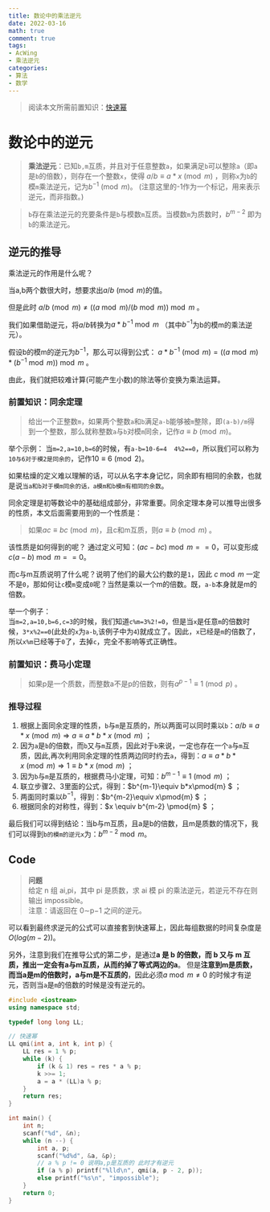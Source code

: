 ```yaml
---
title: 数论中的乘法逆元
date: 2022-03-16
math: true
comment: true
tags:
- AcWing
- 乘法逆元
categories:
- 算法
- 数学
---
```


> 阅读本文所需前置知识：[快速幂](https://mp.weixin.qq.com/s/YPx4OUUS8nW3j6rn43nxYQ)

# 数论中的逆元
> **乘法逆元**：已知`b,m`互质，并且对于任意整数`a`，如果满足`b`可以整除`a`（即`a`是`b`的倍数），则存在一个整数`x`，使得 $a/b \equiv a*x\pmod{m}$ ，则称`x`为`b`的模`m`乘法逆元，记为$b^{-1}\pmod{m}$。 (注意这里的-1作为一个标记，用来表示逆元，而非指数。)

> `b`存在乘法逆元的充要条件是`b`与模数`m`互质。当模数`m`为质数时，$b^{m - 2}$ 即为`b`的乘法逆元。

## 逆元的推导
乘法逆元的作用是什么呢？  

当a,b两个数很大时，想要求出$a/b \pmod m$的值。  

但是此时 $a/b \pmod m \ne ((a \bmod m) / (b \bmod m)) \bmod m$ 。  

我们如果借助逆元，将$a/b$转换为$a*b^{-1} \bmod m$ （其中$b^{-1}$为b的模m的乘法逆元）。  

假设b的模m的逆元为$b^{-1}$，那么可以得到公式：
$a*b^{-1} \pmod m = ((a \bmod m) * (b^{-1} \bmod m)) \bmod m$ 。  

由此，我们就把较难计算(可能产生小数)的除法等价变换为乘法运算。

### 前置知识：同余定理
> 给出一个正整数`m`，如果两个整数`a`和`b`满足`a-b`能够被`m`整除，即`(a-b)/m`得到一个整数，那么就称整数`a`与`b`对模`m`同余，记作$a\equiv b\pmod{m}$。

举个示例：
当`m=2,a=10,b=6`的时候，有`a-b=10-6=4  4%2==0`，所以我们可以称为`10与6对于模2是同余的`，记作$10\equiv 6\pmod{2}$。

如果枯燥的定义难以理解的话，可以从名字本身记忆，同余即有相同的余数，也就是说`当a和b对于模m同余的话，a模m和b模m有相同的余数`。

同余定理是初等数论中的基础组成部分，非常重要。同余定理本身可以推导出很多的性质，本文后面需要用到的一个性质是：
> 如果$ac\equiv bc\pmod{m}$，且c和m互质，则$a\equiv b\pmod{m}$ 。

该性质是如何得到的呢？
通过定义可知：$(ac - bc) \bmod m == 0$，可以变形成$c(a-b) \bmod m==0$。

而c与m互质说明了什么呢？说明了他们的最大公约数的是`1`，因此 $c \bmod m$ 一定不是`0`，那如何让`c`模`m`变成`0`呢？当然是乘以一个m的倍数。既，`a-b`本身就是m的倍数。

举一个例子：  
当`m=2,a=10,b=6,c=3`的时候，我们知道`c%m=3%2!=0`，但是当`x`是任意`m`的倍数时候，`3*x%2==0`(此处的`x`为`a-b`,该例子中为`4`)就成立了。因此，`x`已经是`m`的倍数了，所以`x%m`已经等于`0`了，去掉`c`，完全不影响等式正确性。

### 前置知识：费马小定理
> 如果p是一个质数，而整数a不是p的倍数，则有$a^{p-1}\equiv 1 \pmod p$ 。

### 推导过程
1. 根据上面同余定理的性质，`b`与`m`是互质的，所以两面可以同时乘以`b`：$a/b \equiv a*x\pmod{m} \Longrightarrow a \equiv a*b*x\pmod{m}$ ；
2. 因为`a`是`b`的倍数，而`b`又与`m`互质，因此对于`b`来说，一定也存在一个`a`与`m`互质，因此,再次利用同余定理的性质两边同时约去`a`，得到：$a\equiv a*b*x\pmod{m} \Longrightarrow 1\equiv b*x\pmod{m}$ ；
3. 因为`b`与`m`是互质的，根据费马小定理，可知：$b^{m-1}\equiv 1 \pmod m$ ；
4. 联立步骤2、3里面的公式，得到：$b^{m-1}\equiv b*x\pmod{m} $ ；
5. 两面同时乘以$b^{-1}$，得到：$b^{m-2}\equiv x\pmod{m} $ ；
6. 根据同余的对称性，得到：$x \equiv b^{m-2} \pmod{m} $ ；

最后我们可以得到结论：当b与m互质，且a是b的倍数，且m是质数的情况下，我们可以得到`b的模m的逆元x`为：$b^{m-2} \bmod m$。

## Code
> **问题**   
> 给定 n 组 ai,pi，其中 pi 是质数，求 ai 模 pi 的乘法逆元，若逆元不存在则输出 impossible。  
> 注意：请返回在 0∼p−1 之间的逆元。

可以看到最终求逆元的公式可以直接套到快速幂上，因此每组数据的时间复杂度是$O(log{(m-2}))$。

另外，注意到我们在推导公式的第二步，是通过**a 是 b 的倍数，而 b 又与 m 互质，推出一定会有a与m互质，从而约掉了等式两边的a**。 但是**注意到m是质数，而当a是m的倍数时，a与m是不互质的**，因此必须$a\bmod m\ne0$ 的时候才有逆元，否则当`a`是`m`的倍数的时候是没有逆元的。

```cpp
#include <iostream>
using namespace std;

typedef long long LL;

// 快速幂
LL qmi(int a, int k, int p) {
    LL res = 1 % p;
    while (k) {
        if (k & 1) res = res * a % p;
        k >>= 1;
        a = a * (LL)a % p;
    }
    return res;
}

int main() {
    int n;
    scanf("%d", &n);
    while (n --) {
        int a, p;
        scanf("%d%d", &a, &p);
        // a % p != 0 说明a,p是互质的 此时才有逆元
        if (a % p) printf("%lld\n", qmi(a, p - 2, p));
        else printf("%s\n", "impossible");
    }
    return 0;
}
```